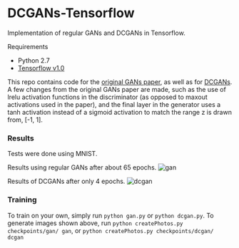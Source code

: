 # DCGANs-Tensorflow
Implementation of regular GANs and DCGANs in Tensorflow.

Requirements
* Python 2.7
* [Tensorflow v1.0](https://www.tensorflow.org/)

This repo contains code for the [original GANs paper](https://arxiv.org/pdf/1406.2661.pdf),
as well as for [DCGANs](https://arxiv.org/pdf/1511.06434.pdf). A few changes from the original
GANs paper are made, such as the use of lrelu activation functions in the discriminator (as
opposed to maxout activations used in the paper), and the final layer in the generator uses
a tanh activation instead of a sigmoid activation to match the range z is drawn from, [-1, 1].

### Results

Tests were done using MNIST.

Results using regular GANs after about 65 epochs.
![gan](http://i.imgur.com/5m5AyrJ.png)


Results of DCGANs after only 4 epochs.
![dcgan](http://i.imgur.com/dkuKVCp.png)

### Training
To train on your own, simply run `python gan.py` or `python dcgan.py`. To generate images shown
above, run `python createPhotos.py checkpoints/gan/ gan`, or `python createPhotos.py
checkpoints/dcgan/ dcgan`



